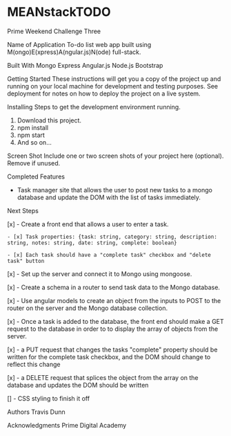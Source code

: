 # MEANstackTODO
Prime Weekend Challenge Three

Name of Application
To-do list web app built using M(ongo)E(xpress)A(ngular.js)N(ode) full-stack.

Built With
Mongo
Express
Angular.js
Node.js
Bootstrap

Getting Started
These instructions will get you a copy of the project up and running on your local machine for development and testing purposes. See deployment for notes on how to deploy the project on a live system.

Installing
Steps to get the development environment running.

1. Download this project.
2. npm install
3. npm start
4. And so on...

Screen Shot
Include one or two screen shots of your project here (optional). Remove if unused.

Completed Features
- Task manager site that allows the user to post new tasks to a mongo database and update the DOM with the list of tasks immediately.



Next Steps

[x] - Create a front end that allows a user to enter a task.

    - [x] Task properties: {task: string, category: string, description: string, notes: string, date: string, complete: boolean}

    - [x] Each task should have a "complete task" checkbox and "delete task" button

[x] - Set up the server and connect it to Mongo using mongoose.

[x] - Create a schema in a router to send task data to the Mongo database.

[x] - Use angular models to create an object from the inputs to POST to the router on the server and the Mongo database collection.

[x] - Once a task is added to the database, the front end should make a GET request to the database in order to to display the array of objects from the server.

[x] - a PUT request that changes the tasks "complete" property should be written for the complete task checkbox, and the DOM should change to reflect this change

[x] - a DELETE request that splices the object from the array on the database and updates the DOM should be written

[] - CSS styling to finish it off

Authors
Travis Dunn

Acknowledgments
Prime Digital Academy